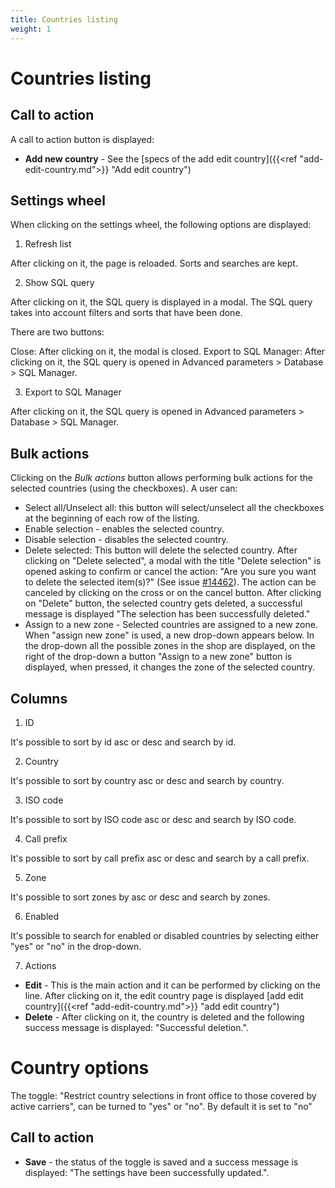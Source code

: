 ```yaml
---
title: Countries listing
weight: 1
---
```


# Countries listing

## Call to action 

A call to action button is displayed:

 - **Add new country** - See the [specs of the add edit country]({{<ref "add-edit-country.md">}} "Add edit country") 

## Settings wheel

When clicking on the settings wheel, the following options are displayed:

1. Refresh list

After clicking on it, the page is reloaded. Sorts and searches are kept.

2. Show SQL query

After clicking on it, the SQL query is displayed in a modal. The SQL query takes into account filters and sorts that have been done.

There are two buttons:

Close: After clicking on it, the modal is closed.
Export to SQL Manager: After clicking on it, the SQL query is opened in Advanced parameters > Database > SQL Manager.

3. Export to SQL Manager

After clicking on it, the SQL query is opened in Advanced parameters > Database > SQL Manager.

## Bulk actions

Clicking on the _Bulk actions_ button allows performing bulk actions for the selected countries (using the checkboxes). A user can:

- Select all/Unselect all: this button will select/unselect all the checkboxes at the beginning of each row of the listing.
- Enable selection - enables the selected country.
- Disable selection - disables the selected country.
- Delete selected: This button will delete the selected country. 
After clicking on "Delete selected", a modal with the title "Delete selection" is opened asking to confirm or cancel the action: "Are you sure you want to delete the selected item(s)?" (See issue [#14462](https://github.com/PrestaShop/PrestaShop/issues/14462)). The action can be canceled by clicking on the cross or on the cancel button.
After clicking on "Delete" button, the selected country gets deleted, a successful message is displayed "The selection has been successfully deleted."
- Assign to a new zone - Selected countries are assigned to a new zone. When "assign new zone" is used, a new drop-down appears below.
In the drop-down all the possible zones in the shop are displayed, on the right of the drop-down a button "Assign to a new zone" button is displayed, when pressed, it changes the zone of the selected country.

## Columns

1. ID

It's possible to sort by id asc or desc and search by id.

2. Country

It's possible to sort by country asc or desc and search by country.

3. ISO code

It's possible to sort by ISO code asc or desc and search by ISO code.

4. Call prefix

It's possible to sort by call prefix asc or desc and search by a call prefix.

5. Zone

It's possible to sort zones by asc or desc and search by zones.

6. Enabled

It's possible to search for enabled or disabled countries by selecting either "yes" or "no" in the drop-down.

7. Actions

 - **Edit** - This is the main action and it can be performed by clicking on the line. After clicking on it, the edit country page is displayed [add edit country]({{<ref "add-edit-country.md">}} "add edit country") 
 - **Delete** - After clicking on it, the country is deleted and the following success message is displayed: "Successful deletion.".

# Country options

The toggle: "Restrict country selections in front office to those covered by active carriers", can be turned to "yes" or "no". By default it is set to "no"

## Call to action

- **Save** - the status of the toggle is saved and a success message is displayed: "The settings have been successfully updated.". 
